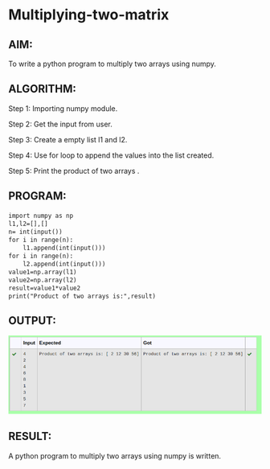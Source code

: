 # Multiplying-two-matrix

## AIM:
To write a python program to multiply two arrays using numpy.

## ALGORITHM:
Step 1:
Importing numpy module.

Step 2:
Get the input from user.

Step 3:
Create a empty list l1 and l2.

Step 4:
Use for loop to append the values into the list created.

Step 5:
Print the product of two arrays .


## PROGRAM: 
```
import numpy as np
l1,l2=[],[]
n= int(input())
for i in range(n):
    l1.append(int(input()))
for i in range(n):
    l2.append(int(input()))
value1=np.array(l1)
value2=np.array(l2)
result=value1*value2
print("Product of two arrays is:",result)
```

## OUTPUT:
![output](./ren.png)

## RESULT:
A python program to multiply two arrays using numpy is written.

